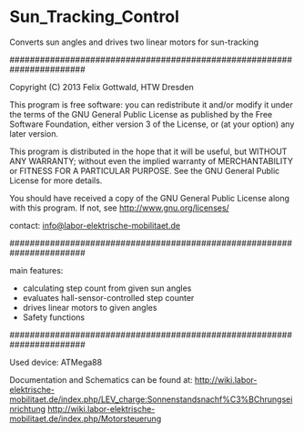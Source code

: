 Sun_Tracking_Control
===============

Converts sun angles and drives two linear motors for sun-tracking

#######################################################################

Copyright (C) 2013  Felix Gottwald, HTW Dresden

  This program is free software: you can redistribute it and/or modify
  it under the terms of the GNU General Public License as published by
  the Free Software Foundation, either version 3 of the License, or
  (at your option) any later version.

  This program is distributed in the hope that it will be useful,
  but WITHOUT ANY WARRANTY; without even the implied warranty of
  MERCHANTABILITY or FITNESS FOR A PARTICULAR PURPOSE.  See the
  GNU General Public License for more details.

  You should have received a copy of the GNU General Public License
  along with this program.  If not, see <http://www.gnu.org/licenses/>

contact:
info@labor-elektrische-mobilitaet.de

#######################################################################

main features:
- calculating step count from given sun angles 
- evaluates hall-sensor-controlled step counter 
- drives linear motors to given angles
- Safety functions 

#######################################################################

Used device: ATMega88

Documentation and Schematics can be found at: 
http://wiki.labor-elektrische-mobilitaet.de/index.php/LEV_charge:Sonnenstandsnachf%C3%BChrungseinrichtung
http://wiki.labor-elektrische-mobilitaet.de/index.php/Motorsteuerung
